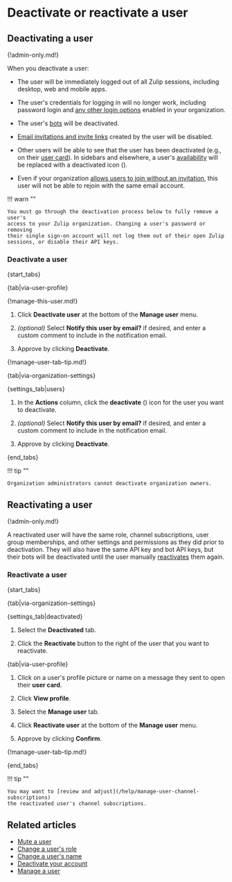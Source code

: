 # Deactivate or reactivate a user

## Deactivating a user

{!admin-only.md!}

When you deactivate a user:

* The user will be immediately logged out of all Zulip sessions, including
  desktop, web and mobile apps.

* The user's credentials for logging in will no longer work, including password
  login and [any other login options](/help/configure-authentication-methods)
  enabled in your organization.

* The user's [bots](/help/bots-overview) will be deactivated.

* [Email invitations and invite links](/help/invite-new-users) created by the
  user will be disabled.

* Other users will be able to see that the user has been deactivated (e.g., on
  their [user card](/help/user-cards)). In sidebars and elsewhere, a user's
  [availability](/help/status-and-availability) will be replaced with a
  deactivated icon
  (<span class="user-circle user-circle-deactivated zulip-icon zulip-icon-user-circle-deactivated"></span>).

* Even if your organization [allows users to join without an
  invitation](/help/restrict-account-creation#set-whether-invitations-are-required-to-join),
  this user will not be able to rejoin with the same email account.

!!! warn ""

    You must go through the deactivation process below to fully remove a user's
    access to your Zulip organization. Changing a user's password or removing
    their single sign-on account will not log them out of their open Zulip
    sessions, or disable their API keys.

### Deactivate a user

{start_tabs}

{tab|via-user-profile}

{!manage-this-user.md!}

1. Click **Deactivate user** at the bottom of the **Manage user** menu.

1. *(optional)* Select **Notify this user by email?** if desired, and enter a
   custom comment to include in the notification email.

1. Approve by clicking **Deactivate**.

{!manage-user-tab-tip.md!}

{tab|via-organization-settings}

{settings_tab|users}

1. In the **Actions** column, click the **deactivate** (<i class="fa
   fa-user-times"></i>) icon for the user you want to deactivate.

1. *(optional)* Select **Notify this user by email?** if desired, and enter a
   custom comment to include in the notification email.

1. Approve by clicking **Deactivate**.

{end_tabs}

!!! tip ""

    Organization administrators cannot deactivate organization owners.

## Reactivating a user

{!admin-only.md!}

A reactivated user will have the same role, channel subscriptions, user group
memberships, and other settings and permissions as they did prior to
deactivation. They will also have the same API key and bot API keys, but their
bots will be deactivated until the user manually
[reactivates](deactivate-or-reactivate-a-bot) them again.

### Reactivate a user

{start_tabs}

{tab|via-organization-settings}

{settings_tab|deactivated}

1. Select the **Deactivated** tab.

1. Click the **Reactivate** button to the right of the user that you
   want to reactivate.

{tab|via-user-profile}

1. Click on a user's profile picture or name on a message they sent
   to open their **user card**.

1. Click **View profile**.

1. Select the **Manage user** tab.

1. Click **Reactivate user** at the bottom of the **Manage user** menu.

1. Approve by clicking **Confirm**.

{!manage-user-tab-tip.md!}

{end_tabs}

!!! tip ""

    You may want to [review and adjust](/help/manage-user-channel-subscriptions)
    the reactivated user's channel subscriptions.

## Related articles

* [Mute a user](/help/mute-a-user)
* [Change a user's role](/help/user-roles#change-a-users-role)
* [Change a user's name](/help/change-a-users-name)
* [Deactivate your account](/help/deactivate-your-account)
* [Manage a user](/help/manage-a-user)
